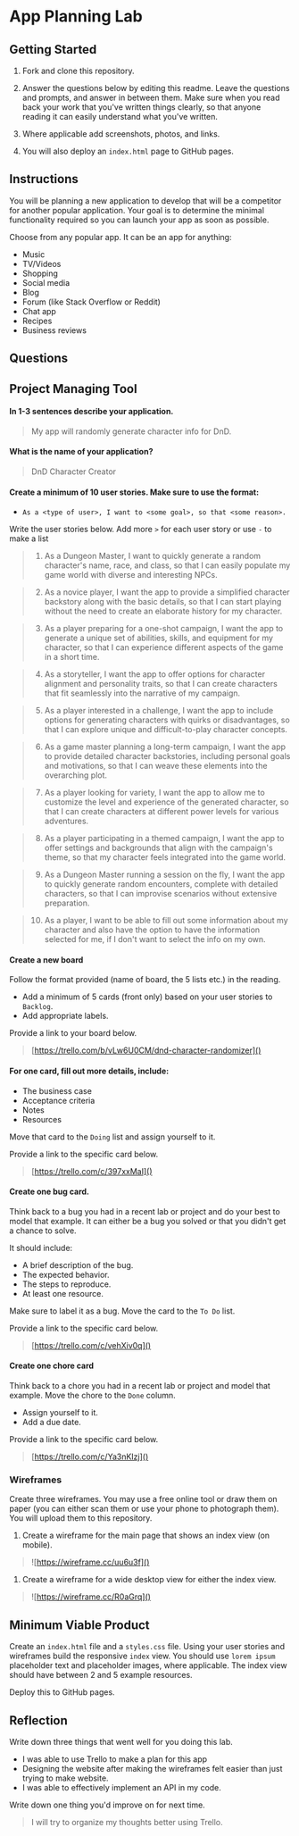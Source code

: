 # App Planning Lab

## Getting Started

1. Fork and clone this repository.

1. Answer the questions below by editing this readme. Leave the questions and prompts, and answer in between them. Make sure when you read back your work that you've written things clearly, so that anyone reading it can easily understand what you've written.

1. Where applicable add screenshots, photos, and links.

1. You will also deploy an `index.html` page to GitHub pages.

## Instructions

You will be planning a new application to develop that will be a competitor for another popular application. Your goal is to determine the minimal functionality required so you can launch your app as soon as possible.

Choose from any popular app. It can be an app for anything:

- Music
- TV/Videos
- Shopping
- Social media
- Blog
- Forum (like Stack Overflow or Reddit)
- Chat app
- Recipes
- Business reviews

## Questions

## Project Managing Tool

#### In 1-3 sentences describe your application.

> My app will randomly generate character info for DnD.

#### What is the name of your application?

> DnD Character Creator

#### Create a minimum of 10 user stories. Make sure to use the format:

- `As a <type of user>, I want to <some goal>, so that <some reason>.` 

Write the user stories below. Add more `>` for each user story or use `-` to make a list

> 1. As a Dungeon Master, I want to quickly generate a random character's name, race, and class, so that I can easily populate my game world with diverse and interesting NPCs.

> 2. As a novice player, I want the app to provide a simplified character backstory along with the basic details, so that I can start playing without the need to create an elaborate history for my character.

> 3. As a player preparing for a one-shot campaign, I want the app to generate a unique set of abilities, skills, and equipment for my character, so that I can experience different aspects of the game in a short time.

> 4. As a storyteller, I want the app to offer options for character alignment and personality traits, so that I can create characters that fit seamlessly into the narrative of my campaign.

> 5. As a player interested in a challenge, I want the app to include options for generating characters with quirks or disadvantages, so that I can explore unique and difficult-to-play character concepts.

> 6. As a game master planning a long-term campaign, I want the app to provide detailed character backstories, including personal goals and motivations, so that I can weave these elements into the overarching plot.

> 7. As a player looking for variety, I want the app to allow me to customize the level and experience of the generated character, so that I can create characters at different power levels for various adventures.

> 8. As a player participating in a themed campaign, I want the app to offer settings and backgrounds that align with the campaign's theme, so that my character feels integrated into the game world.

> 9. As a Dungeon Master running a session on the fly, I want the app to quickly generate random encounters, complete with detailed characters, so that I can improvise scenarios without extensive preparation.

> 10. As a player, I want to be able to fill out some information about my character and also have the option to have the information selected for me, if I don't want to select the info on my own.

#### Create a new board

Follow the format provided (name of board, the 5 lists etc.) in the reading.

- Add a minimum of 5 cards (front only) based on your user stories to `Backlog`.
- Add appropriate labels.

Provide a link to your board below.

> [https://trello.com/b/vLw6U0CM/dnd-character-randomizer]()

#### For one card, fill out more details, include:

- The business case
- Acceptance criteria
- Notes
- Resources

Move that card to the `Doing` list and assign yourself to it.

Provide a link to the specific card below.

> [https://trello.com/c/397xxMaI]()

#### Create one bug card.

Think back to a bug you had in a recent lab or project and do your best to model that example.
It can either be a bug you solved or that you didn't get a chance to solve.

It should include:

- A brief description of the bug.
- The expected behavior.
- The steps to reproduce.
- At least one resource.

Make sure to label it as a bug. Move the card to the `To Do` list.

Provide a link to the specific card below.

> [https://trello.com/c/vehXiv0q]()

#### Create one chore card

Think back to a chore you had in a recent lab or project and model that example. Move the chore to the `Done` column.

- Assign yourself to it.
- Add a due date.

Provide a link to the specific card below.

> [https://trello.com/c/Ya3nKIzj]()

### Wireframes

Create three wireframes. You may use a free online tool or draw them on paper (you can either scan them or use your phone to photograph them). You will upload them to this repository.

1. Create a wireframe for the main page that shows an index view (on mobile).

> ![https://wireframe.cc/uu6u3f]()

1. Create a wireframe for a wide desktop view for either the index view.

> ![https://wireframe.cc/R0aGrq]()


## Minimum Viable Product

Create an `index.html` file and a `styles.css` file. Using your user stories and wireframes build the responsive `index` view. You should use `lorem ipsum` placeholder text and placeholder images, where applicable. The index view should have between 2 and 5 example resources.

Deploy this to GitHub pages.

## Reflection

Write down three things that went well for you doing this lab.
 
 - I was able to use Trello to make a plan for this app
 - Designing the website after making the wireframes felt easier than just trying to make website.
 - I was able to effectively implement an API in my code.

Write down one thing you'd improve on for next time.

> I will try to organize my thoughts better using Trello.
